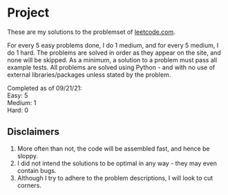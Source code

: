 Project
===

These are my solutions to the problemset of [leetcode.com](leetcode.com).

For every 5 easy problems done, I do 1 medium, and for every 5 medium, I do 1 hard. The problems are solved in order as they appear on the site, and none will be skipped. As a minimum, a solution to a problem must pass all example tests. All problems are solved using Python - and with no use of external libraries/packages unless stated by the problem.

Completed as of 09/21/21:\
Easy: 5\
Medium: 1\
Hard: 0

Disclaimers
---

1. More often than not, the code will be assembled fast, and hence be sloppy.
2. I did not intend the solutions to be optimal in any way - they may even contain bugs.
3. Although I try to adhere to the problem descriptions, I will look to cut corners.
